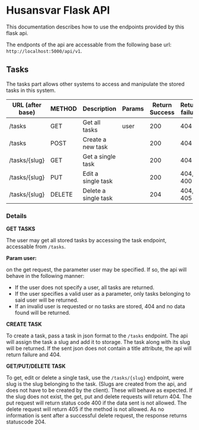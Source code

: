 # Husansvar Flask API
This documentation describes how to use the endpoints provided by this flask api.


The endponts of the api are accessable from the following base url:
`http://localhost:5000/api/v1`.


## Tasks
The tasks part allows other systems to access and manipulate the stored tasks in this system.

| URL (after base) | METHOD | Description          | Params | Return Success | Return failure |
| ---------------- | ------ | -------------------- | ------ | -------------- | -------------- |
| /tasks           | GET    | Get all tasks        | user   | 200            | 404            |
| /tasks           | POST   | Create a new task    |        | 200            | 404            |
| /tasks/{slug}    | GET    | Get a single task    |        | 200            | 404            |
| /tasks/{slug}    | PUT    | Edit a single task   |        | 200            | 404, 400       |
| /tasks/{slug}    | DELETE | Delete a single task |        | 204            | 404, 405       |

### Details
**GET TASKS**

The user may get all stored tasks by accessing the task endpoint, accessable from
`/tasks`.

**Param user:**

on the get request, the parameter user may be specified. If so, the api will behave in the following manner:
- If the user does not specify a user, all tasks are returned.
- If the user specifies a valid user as a parameter, only tasks belonging to said user will be returned.
- If an invalid user is requested or no tasks are stored, 404 and no data found will be returned.


**CREATE TASK**

To create a task, pass a task in json format to the `/tasks` endpoint. The api will assign the task a slug and add it to storage. The task along with its slug will be returned. If the sent json does not contain a title attribute, the api will return failure and 404.

**GET/PUT/DELETE TASK**

To get, edit or delete a single task, use the `/tasks/{slug}` endpoint, were slug is the slug belonging to the task.
(Slugs are created from the api, and does not have to be created by the client). These will behave as expected. If the slug does not exist, the get, put and delete requests will return 404.
The put request will return status code 400 if the data sent is not allowed.
The delete request will return 405 if the method is not allowed. As no information is sent after a successful delete request, the response returns statuscode 204.


